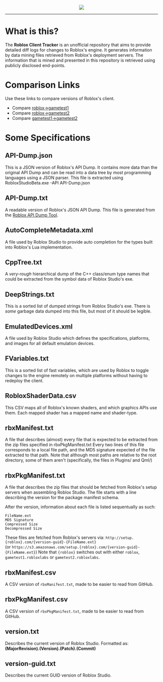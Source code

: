 ﻿<p align="center">
<img src="https://i.imgur.com/MHFEVV5.png">
</p>

<hr/>

# What is this?

The **Roblox Client Tracker** is an unofficial repository that aims to provide detailed diff logs for changes to Roblox's engine.
It generates information by data mining files retrieved from Roblox's deployment servers. The information that is mined and presented in this repository is retrieved using publicly disclosed end-points.

# Comparison Links
Use these links to compare versions of Roblox's client.

* Compare [roblox->gametest1](https://github.com/CloneTrooper1019/Roblox-Client-Tracker/compare/gametest1.robloxlabs#files_bucket)
* Compare [roblox->gametest2](https://github.com/CloneTrooper1019/Roblox-Client-Tracker/compare/gametest2.robloxlabs#files_bucket)
* Compare [gametest1->gametest2](https://github.com/CloneTrooper1019/Roblox-Client-Tracker/compare/gametest1.robloxlabs...gametest2.robloxlabs)

# Some Specifications

## API-Dump.json
This is a JSON version of Roblox's API Dump. It contains more data than the original API Dump and can be read into a data tree by most programming languages using a JSON parser.
This file is extracted using RobloxStudioBeta.exe -API API-Dump.json

## API-Dump.txt
A readable version of Roblox's JSON API Dump. This file is generated from the [Roblox API Dump Tool](https://github.com/CloneTrooper1019/Roblox-API-Dump-Tool).

## AutoCompleteMetadata.xml
A file used by Roblox Studio to provide auto completion for the types built into Roblox's Lua implementation.

## CppTree.txt
A *very-rough* hierarchical dump of the C++ class/enum type names that could be extracted from the symbol data of Roblox Studio's exe.

## DeepStrings.txt
This is a sorted list of dumped strings from Roblox Studio's exe. There is *some* garbage data dumped into this file, but most of it should be legible.

## EmulatedDevices.xml
A file used by Roblox Studio which defines the specifications, platforms, and images for all default emulation devices.

## FVariables.txt
This is a sorted list of fast variables, which are used by Roblox to toggle changes to the engine remotely on multiple platforms without having to redeploy the client.

## RobloxShaderData.csv
This CSV maps all of Roblox's known shaders, and which graphics APIs use them. Each mapped shader has a mapped name and shader-type.

## rbxManifest.txt
A file that describes (almost) every file that is expected to be extracted from the zip files specified in rbxPkgManifest.txt
Every two lines of this file corresponds to a local file path, and the MD5 signature expected of the file extracted to that path.
Note that although most paths are relative to the root directory, some of them aren't (specifically, the files in Plugins/ and Qml/)

## rbxPkgManifest.txt
A file that describes the zip files that should be fetched from Roblox's setup servers when assembling Roblox Studio.
The file starts with a line describing the version for the package manifest schema.

After the version, information about each file is listed sequentually as such:
```
FileName.ext
MD5 Signature
Compressed Size
Decompressed Size
```

These files are fetched from Roblox's servers via:
`http://setup.{roblox}.com/{version-guid}-{FileName.ext}`<br/>
(or `https://s3.amazonaws.com/setup.{roblox}.com/{version-guid}-{FileName.ext}`)
Note that `{roblox}` switches out with either `roblox`, `gametest1.robloxlabs` or `gametest2.robloxlabs`.

## rbxManifest.csv
A CSV version of `rbxManifest.txt`, made to be easier to read from GitHub.

## rbxPkgManifest.csv
A CSV version of `rbxPkgManifest.txt`, made to be easier to read from GitHub.

## version.txt
Describes the current version of Roblox Studio. Formatted as: **(MajorRevision).(Version).(Patch).(Commit)**

## version-guid.txt
Describes the current GUID version of Roblox Studio.
